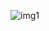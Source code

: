 ![img1](https://github.com/EyadAlshamiri/Image_Processing/assets/151565255/daaf4f84-fc7f-48a6-986f-73db7b1fe2d6)
